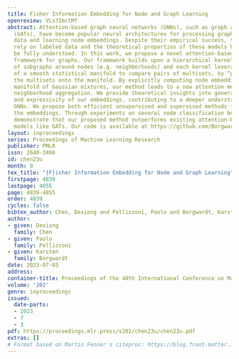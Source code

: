 ```yaml
---
title: Fisher Information Embedding for Node and Graph Learning
openreview: VLs7ZmctMf
abstract: Attention-based graph neural networks (GNNs), such as graph attention networks
  (GATs), have become popular neural architectures for processing graph-structured
  data and learning node embeddings. Despite their empirical success, these models
  rely on labeled data and the theoretical properties of these models have yet to
  be fully understood. In this work, we propose a novel attention-based node embedding
  framework for graphs. Our framework builds upon a hierarchical kernel for multisets
  of subgraphs around nodes (e.g. neighborhoods) and each kernel leverages the geometry
  of a smooth statistical manifold to compare pairs of multisets, by “projecting”
  the multisets onto the manifold. By explicitly computing node embeddings with a
  manifold of Gaussian mixtures, our method leads to a new attention mechanism for
  neighborhood aggregation. We provide theoretical insights into generalizability
  and expressivity of our embeddings, contributing to a deeper understanding of attention-based
  GNNs. We propose both efficient unsupervised and supervised methods for learning
  the embeddings. Through experiments on several node classification benchmarks, we
  demonstrate that our proposed method outperforms existing attention-based graph
  models like GATs. Our code is available at https://github.com/BorgwardtLab/fisher_information_embedding.
layout: inproceedings
series: Proceedings of Machine Learning Research
publisher: PMLR
issn: 2640-3498
id: chen23u
month: 0
tex_title: "{F}isher Information Embedding for Node and Graph Learning"
firstpage: 4839
lastpage: 4855
page: 4839-4855
order: 4839
cycles: false
bibtex_author: Chen, Dexiong and Pellizzoni, Paolo and Borgwardt, Karsten
author:
- given: Dexiong
  family: Chen
- given: Paolo
  family: Pellizzoni
- given: Karsten
  family: Borgwardt
date: 2023-07-03
address: 
container-title: Proceedings of the 40th International Conference on Machine Learning
volume: '202'
genre: inproceedings
issued:
  date-parts:
  - 2023
  - 7
  - 3
pdf: https://proceedings.mlr.press/v202/chen23u/chen23u.pdf
extras: []
# Format based on Martin Fenner's citeproc: https://blog.front-matter.io/posts/citeproc-yaml-for-bibliographies/
---
```

